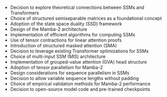 - Decision to explore theoretical connections between SSMs and Transformers
- Choice of structured semiseparable matrices as a foundational concept
- Adoption of the state space duality (SSD) framework
- Design of the Mamba-2 architecture
- Implementation of efficient algorithms for computing SSMs
- Use of tensor contractions for linear attention proofs
- Introduction of structured masked attention (SMA)
- Decision to leverage existing Transformer optimizations for SSMs
- Choice of multi-input SSM (MIS) architecture
- Implementation of grouped-value attention (GVA) head structure
- Adoption of tensor parallelism for Mamba-2
- Design considerations for sequence parallelism in SSMs
- Decision to allow variable sequence lengths without padding
- Choice of empirical validation methods for Mamba-2 performance
- Decision to open-source model code and pre-trained checkpoints